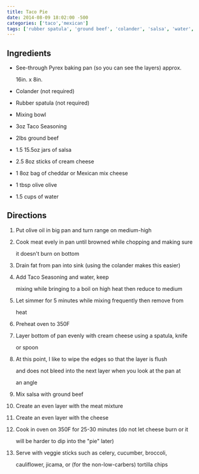 ```yaml
---
title: Taco Pie
date: 2014-08-09 18:02:00 -500
categories: ['taco','mexican']
tags: ['rubber spatula', 'ground beef', 'colander', 'salsa', 'water', 'cream cheese', 'mixing bowl', 'taco seasoning', 'cheddar']
---
```


## Ingredients



-   See-through Pyrex baking pan (so you can see the layers) approx.

    16in. x 8in.

-   Colander (not required)

-   Rubber spatula (not required)

-   Mixing bowl

-   3oz Taco Seasoning

-   2lbs ground beef

-   1.5 15.5oz jars of salsa

-   2.5 8oz sticks of cream cheese

-   1 8oz bag of cheddar or Mexican mix cheese

-   1 tbsp olive olive

-   1.5 cups of water



## Directions



1.  Put olive oil in big pan and turn range on medium-high

2.  Cook meat evely in pan until browned while chopping and making sure

    it doesn\'t burn on bottom

3.  Drain fat from pan into sink (using the colander makes this easier)

4.  Add Taco Seasoning and water, keep

    mixing while bringing to a boil on high heat then reduce to medium

5.  Let simmer for 5 minutes while mixing frequently then remove from

    heat

6.  Preheat oven to 350F

7.  Layer bottom of pan evenly with cream cheese using a spatula, knife

    or spoon

8.  At this point, I like to wipe the edges so that the layer is flush

    and does not bleed into the next layer when you look at the pan at

    an angle

9.  Mix salsa with ground beef

10. Create an even layer with the meat mixture

11. Create an even layer with the cheese

12. Cook in oven on 350F for 25-30 minutes (do not let cheese burn or it

    will be harder to dip into the \"pie\" later)

13. Serve with veggie sticks such as celery, cucumber, broccoli,

    cauliflower, jicama, or (for the non-low-carbers) tortilla chips

